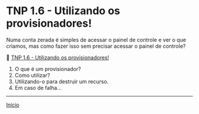 # TNP 1.6 - Utilizando os provisionadores!

Numa conta zerada é simples de acessar o painel de controle e ver o que criamos, mas como fazer isso sem precisar acessar o painel de controle?

🎥 [TNP 1.6 - Utilizando os provisionadores!](https://www.terraform.io/docs/provisioners/index.html)

1. O que é um provisionador?
1. Como utilizar?
1. Utilizando-o para destruir um recurso.
1. Em caso de falha...

---

[Início](/README.md)
